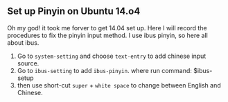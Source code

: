## Set up Pinyin on Ubuntu 14.o4

Oh my god! it took me forver to get 14.04 set up. Here I will record the procedures to fix the pinyin input method. I use ibus pinyin, so here all about ibus.

1. Go to ```system-setting``` and choose ```text-entry``` to add chinese input source.
2. Go to ```ibus-setting``` to add ```ibus-pinyin```. where run command:
        $ibus-setup
3. then use short-cut ```super``` + ```white space``` to change between English and Chinese. 
    
